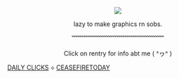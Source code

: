 




<p align="center"><img src="https://file.garden/aHpTeb_Q5gZVMOAZ/IMG_9210.jpeg">

<p align="center"> lazy to make graphics rn sobs. 

<p align="center"> ﹌﹌﹌﹌﹌﹌﹌﹌﹌﹌﹌﹌﹌﹌﹌

<p align="center"> Click on rentry for info abt me ( ^ヮ^ )



[DAILY CLICKS](https://arab.org/click-to-help/) ⟡ [CEASEFIRETODAY](https://ceasefiretoday.com)

